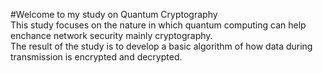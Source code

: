 #Welcome to my study on Quantum Cryptography<br>
This study focuses on the nature in which quantum computing can help enchance network security mainly cryptography.<br>
The result of the study is to develop a basic algorithm of how data during transmission is encrypted and decrypted.
